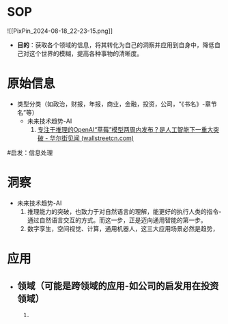 # SOP

![[PixPin_2024-08-18_22-23-15.png]]

- **目的**：获取各个领域的信息，将其转化为自己的洞察并应用到自身中，降低自己对这个世界的模糊，提高各种事物的清晰度。

# 原始信息

- 类型分类（如政治，财报，年报，商业，金融，投资，公司，“《书名》-章节名”等）
	- 未来技术趋势-AI
		1. [专注于推理的OpenAI“草莓”模型两周内发布？是人工智能下一重大突破 - 华尔街见闻 (wallstreetcn.com)](https://wallstreetcn.com/articles/3727622) 

#启发：信息处理
# 洞察

- 未来技术趋势-AI
	1. 推理能力的突破，也致力于对自然语言的理解，能更好的执行人类的指令-通过自然语言交互的方式。而这一步，正是迈向通用智能的第一步。
	2. 数字孪生，空间视觉、计算，通用机器人，这三大应用场景必然是趋势，

# 应用

- 领域（可能是跨领域的应用-如公司的启发用在投资领域）
	- 
		1. 

